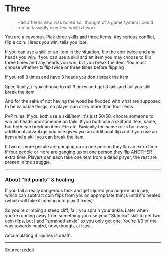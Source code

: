# Three

> Had a friend who was bored so I thought of a game system I could run halfassedly over text while at work.

You are a caveman. Pick three skills and three items. Any serious conflict, flip a coin. Heads you win, tails you lose.

If you can use a skill or an item in the situation, flip the coin twice and any heads you win. If you can use a skill and an item you may choose to flip three times and any heads you win, but you break the item. You must choose whether to flip twice or three times before flipping.

If you roll 3 times and have 3 heads you don't break the item.

Specifically, if you choose to roll 3 times and get 3 tails and fail you still break the item.

And for the sake of not having the world be flooded with what are supposed to be valuable things, no player can carry more than four items.

PvP rules: If you both use a skill/item, it's just 50/50, choose someone to win on heads and someone on tails. If you both use a skill and item, same, but both can break an item. Etc etc. Basically the same rules but every additional advantage you use gives you an additional flip and if you use an item and a skill you can break the item.

If two or more people are ganging up on one person they flip an extra time. If four people or more are ganging up on one person they flip ANOTHER extra time. Players can each take one item from a dead player, the rest are broken in the struggle.

----

### About "hit points" & healing

If you fail a really dangerous task and get injured you acquire an injury, which can subtract coin flips from you on appropriate things until it's healed (which will take it coming into play 3 times).

So you're climbing a steep cliff, fail, you sprain your ankle. Later when you're running away from something you use your "Stamina" skill to get two coin flips, but I add "sprained ankle" so you only get one. You're 1/3 of the way towards healed, now, though, at least.

Accumulating 4 injuries is death.

----

Source: [reddit](https://www.reddit.com/r/rpg/comments/4zkem1/simple_game_idea/)
